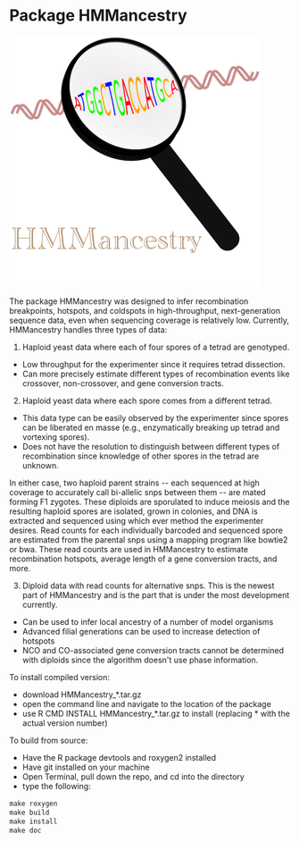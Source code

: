 Package HMMancestry
=============

![alt tag](/logo.png)


The package HMMancestry was designed to infer recombination breakpoints, hotspots, and coldspots 
in high-throughput, next-generation sequence data, even when sequencing coverage is relatively 
low. Currently, HMMancestry handles three types of data:

1) Haploid yeast data where each of four spores of a tetrad are genotyped.
* Low throughput for the experimenter since it requires tetrad dissection.
* Can more precisely estimate different types of recombination events like crossover, non-crossover,
and gene conversion tracts.

2) Haploid yeast data where each spore comes from a different tetrad.
* This data type can be easily observed by the experimenter since spores can be liberated en masse 
(e.g., enzymatically breaking up tetrad and vortexing spores).
* Does not have the resolution to distinguish between different types of recombination since knowledge 
of other spores in the tetrad are unknown.

In either case, two haploid parent strains -- each sequenced at high coverage to accurately call 
bi-allelic snps between them -- are mated forming F1 zygotes. These diploids are sporulated to 
induce meiosis and the resulting haploid spores are isolated, grown in colonies, and DNA is 
extracted and sequenced using which ever method the experimenter desires. Read counts for each 
individually barcoded and sequenced spore are estimated from the parental snps using a mapping 
program like bowtie2 or bwa. These read counts are used in HMMancestry to estimate recombination 
hotspots, average length of a gene conversion tracts, and more.

3) Diploid data with read counts for alternative snps. This is the newest part of HMMancestry and is the part that is under the most development currently.
* Can be used to infer local ancestry of a number of model organisms
* Advanced filial generations can be used to increase detection of hotspots
* NCO and CO-associated gene conversion tracts cannot be determined with diploids since the algorithm doesn't use phase information.

To install compiled version:
* download HMMancestry_*.tar.gz
* open the command line and navigate to the location of the package
* use R CMD INSTALL HMMancestry_*.tar.gz to install (replacing * with the actual version number) 

To build from source:
* Have the R package devtools and roxygen2 installed
* Have git installed on your machine
* Open Terminal, pull down the repo, and cd into the directory
* type the following:

```
make roxygen
make build
make install
make doc
```

